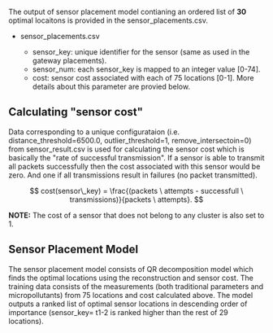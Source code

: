 The output of sensor placement model contianing an ordered list of **30** optimal locaitons is provided in the sensor_placements.csv.

- sensor_placements.csv

    - sensor_key: unique identifier for the sensor (same as used in the gateway placements).
    - sensor_num: each sensor_key is mapped to an integer value [0-74].
    - cost: sensor cost associated with each of 75 locations [0-1]. More details about this parameter are provied below.

## Calculating "sensor cost"

Data corresponding to a unique configurataion (i.e. distance_threshold=6500.0, outlier_threshold=1, remove_intersectoin=0) from sensor_result.csv is used for calculating the sensor cost which is basically the "rate of successful transmission". If a sensor is able to transmit all packets successfully then the cost associated with this sensor would be zero. And one if all transmissions result in failures (no packet transmitted). 


$$
cost(sensor\_key) = \frac{(packets \ attempts - successfull \ transmissions)}{packets \ attempts}.
$$

**NOTE:** The cost of a sensor that does not belong to any cluster is also set to 1.

## Sensor Placement Model

The sensor placement model consists of QR decomposition model which finds the optimal locations using the reconstruction and sensor cost. The training data consists of the measurements (both traditional parameters and micropollutants) from 75 locations and cost calculated above. The model outputs a ranked list of optimal sensor locations in descending order of importance (sensor_key= t1-2 is ranked higher than the rest of 29 locations). 
